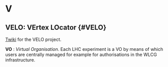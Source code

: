 # V

## VELO: VErtex LOcator {#VELO}

[Twiki](https://lbtwiki.cern.ch/bin/view/VELO) for the VELO project.

**VO**
: *Virtual Organisation*.
Each LHC experiment is a VO by means of which users are centrally managed for example for authorisations in the WLCG infrastructure.
